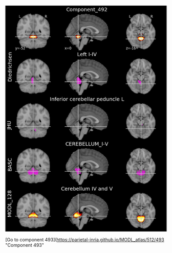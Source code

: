 


![492](preliminary/492.jpg "Component 492")

[Go to component 493](https://parietal-inria.github.io/MODL_atlas/512/493 "Component 493"